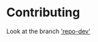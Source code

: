 # Contributing

Look at the branch 
['repo-dev'](https://github.com/SicroAtGit/PureBasic-CodeArchiv-Rebirth/tree/repo-dev)
